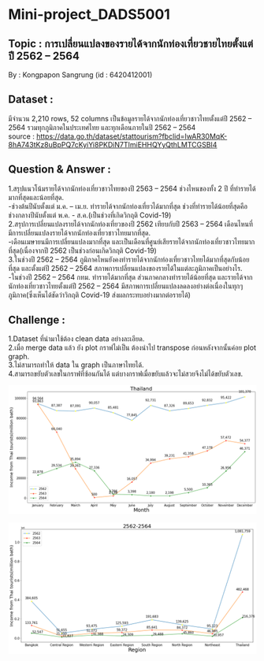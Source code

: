 # Mini-project_DADS5001

## Topic : การเปลี่ยนแปลงของรายได้จากนักท่องเที่ยวชายไทยตั้งแต่ปี 2562 – 2564 

By : Kongpapon Sangrung (id : 6420412001) 

## Dataset :  
มีจำนวน 2,210 rows, 52 columns เป็นข้อมูลรายได้จากนักท่องเที่ยวชาวไทยตั้งแต่ปี 2562 – 2564 รวมทุกภูมิภาคในประเทศไทย และทุกเดือนภายในปี 2562 – 2564  
source : https://data.go.th/dataset/stattourism?fbclid=IwAR30MqK-8hA743tKz8uBpPQ7cKyiYi8PKDiN7TImiEHHQYyQthLMTCGSBI4  

## Question & Answer :    

1.สรุปแนวโน้มรายได้จากนักท่องเที่ยวชาวไทยของปี 2563 – 2564 ช่วงไหนของทั้ง 2 ปี ที่ทำรายได้มากที่สุดและน้อยที่สุด.  
-ช่วงต้นปีนับตั้งแต่ ม.ค. – เม.ย. ทำรายได้จากนักท่องเที่ยวได้มากที่สุด ช่วงที่ทำรายได้น้อยที่สุดคือช่วงกลางปีนับตั้งแต่ พ.ค. - ส.ค.(เป็นช่วงที่เกิดวิกฤติ Covid-19)  
2.สรุปการเปลี่ยนแปลงรายได้จากนักท่องเที่ยวของปี 2562 เทียบกับปี 2563 – 2564 เดือนไหนที่มีการเปลี่ยนแปลงรายได้จากนักท่องเที่ยวชาวไทยมากที่สุด.  
-เดือนเมษายนมีการเปลี่ยนแปลงมากที่สุด และเป็นเดือนที่ศูนย์เสียรายได้จากนักท่องเที่ยวชาวไทยมากที่สุด(เนื่องจากปี 2562 เป็นช่วงก่อนเกิดวิกฤติ Covid-19)  
3.ในช่วงปี 2562 – 2564 ภูมิภาคไหนยังคงทำรายได้จากนักท่องเที่ยวชาวไทยได้มากที่สุดกับน้อยที่สุด และตั้งแต่ปี 2562 – 2564 สภาพการเปลี่ยนแปลงของรายได้ในแต่ละภูมิภาคเป็นอย่างไร.    
-ในช่วงปี 2562 – 2564 กทม. ทำรายได้มากที่สุด ส่วนภาคกลางทำรายได้น้อยที่สุด และรายได้จากนักท่องเที่ยวชาวไทยตั้งแต่ปี 2562 – 2564 มีสภาพการเปลี่ยนแปลงลดลงอย่างต่อเนื่องในทุกๆภูมิภาค(ซึ่งเห็นได้ชัดว่าวิกฤติ Covid-19 ส่งผลกระทบอย่างมากต่อรายได้)    

## Challenge : 

1.Dataset ที่นำมาใช้ต้อง clean data อย่างละเอียด.  
2.เมื่อ merge data แล้ว ยัง plot กราฟไม่เป็น ต้องนำไป transpose ก่อนหลังจากนั้นค่อย plot graph.  
3.ไม่สามารถทำให้ data ใน graph เป็นภาษาไทยได้.  
4.สามารถขยับตัวเลขในกราฟที่ซ้อนกันได้ แต่บางกราฟเมื่อขยับแล้วจะไม่สวยจึงไม่ได้ขยับตัวเลข.


![top_travel](Image/month_62-64.png)  

![top_travel](Image/region_62-64.png)  
